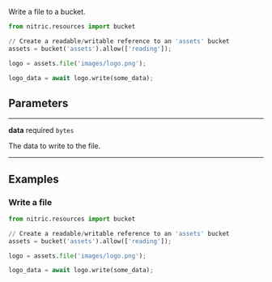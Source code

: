 Write a file to a bucket.

```python
from nitric.resources import bucket

// Create a readable/writable reference to an 'assets' bucket
assets = bucket('assets').allow(['reading']);

logo = assets.file('images/logo.png');

logo_data = await logo.write(some_data);
```

## Parameters

---

**data** required `bytes`

The data to write to the file.

---

## Examples

### Write a file

```python
from nitric.resources import bucket

// Create a readable/writable reference to an 'assets' bucket
assets = bucket('assets').allow(['reading']);

logo = assets.file('images/logo.png');

logo_data = await logo.write(some_data);
```
